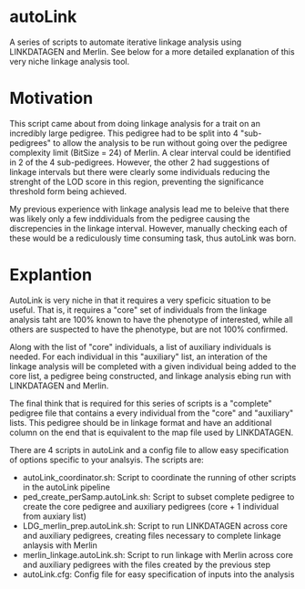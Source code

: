 # autoLink
A series of scripts to automate iterative linkage analysis using LINKDATAGEN and Merlin. See below for a more detailed explanation of this very niche linkage analysis tool.

# Motivation
This script came about from doing linkage analysis for a trait on an incredibly large pedigree. This pedigree had to be split into 4 "sub-pedigrees" to allow the analysis to be run without going over the pedigree complexity limit (BitSize = 24) of Merlin. A clear interval could be identified in 2 of the 4 sub-pedigrees. However, the other 2 had suggestions of linkage intervals but there were clearly some individuals reducing the strenght of the LOD score in this region, preventing the significance threshold form being achieved.

My previous experience with linkage analysis lead me to beleive that there was likely only a few inddividuals from the pedigree causing the discrepencies in the linkage interval. However, manually checking each of these would be a rediculously time consuming task, thus autoLink was born.

# Explantion
AutoLink is very niche in that it requires a very speficic situation to be useful. That is, it requires a "core" set of individuals from the linkage analysis taht are 100% known to have the phenotype of interested, while all others are suspected to have the phenotype, but are not 100% confirmed.

Along with the list of "core" individuals, a list of auxiliary individuals is needed. For each individual in this "auxiliary" list, an interation of the linkage analysis will be completed with a given individual being added to the core list, a pedigree being constructed, and linkage analysis ebing run with LINKDATAGEN and Merlin.

The final think that is required for this series of scripts is a "complete" pedigree file that contains a every individual from the "core" and "auxiliary" lists. This pedigree should be in linkage format and have an additional column on the end that is equivalent to the map file used by LINKDATAGEN.

There are 4 scripts in autoLink and a config file to allow easy specification of options specific to your analsyis.
The scripts are:
- autoLink_coordinator.sh: Script to coordinate the running of other scripts in the autoLink pipeline
- ped_create_perSamp.autoLink.sh: Script to subset complete pedigree to create the core pedigree and auxiliary pedigrees (core + 1 individual from auxiary list)
- LDG_merlin_prep.autoLink.sh: Script to run LINKDATAGEN across core and auxiliary pedigrees, creating files necessary to complete linkage anlaysis with Merlin
- merlin_linkage.autoLink.sh: Script to run linkage with Merlin across core and auxiliary pedigrees with the files created by the previous step
- autoLink.cfg: Config file for easy specification of inputs into the analysis
